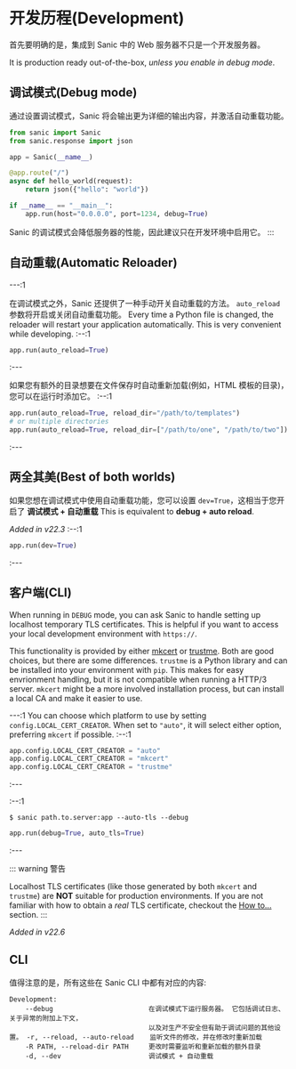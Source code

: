 # 开发历程(Development)

首先要明确的是，集成到 Sanic 中的 Web 服务器不只是一个开发服务器。

It is production ready out-of-the-box, *unless you enable in debug mode*.

## 调试模式(Debug mode)

通过设置调试模式，Sanic 将会输出更为详细的输出内容，并激活自动重载功能。

```python
from sanic import Sanic
from sanic.response import json

app = Sanic(__name__)

@app.route("/")
async def hello_world(request):
    return json({"hello": "world"})

if __name__ == "__main__":
    app.run(host="0.0.0.0", port=1234, debug=True)
```

Sanic 的调试模式会降低服务器的性能，因此建议只在开发环境中启用它。 :::
## 自动重载(Automatic Reloader)

---:1

在调试模式之外，Sanic 还提供了一种手动开关自动重载的方法。 `auto_reload` 参数将开启或关闭自动重载功能。 Every time a Python file is changed, the reloader will restart your application automatically. This is very convenient while developing. :--:1
```python
app.run(auto_reload=True)
```
:---

如果您有额外的目录想要在文件保存时自动重新加载(例如，HTML 模板的目录)，您可以在运行时添加它。 :--:1
```python
app.run(auto_reload=True, reload_dir="/path/to/templates")
# or multiple directories
app.run(auto_reload=True, reload_dir=["/path/to/one", "/path/to/two"])
```
:---

## 两全其美(Best of both worlds)
如果您想在调试模式中使用自动重载功能，您可以设置 `dev=True`，这相当于您开启了 **调试模式 + 自动重载** This is equivalent to **debug + auto reload**.

*Added in v22.3* :--:1
```python
app.run(dev=True)
```
:---

## 客户端(CLI)

When running in `DEBUG` mode, you can ask Sanic to handle setting up localhost temporary TLS certificates. This is helpful if you want to access your local development environment with `https://`.

This functionality is provided by either [mkcert](https://github.com/FiloSottile/mkcert) or [trustme](https://github.com/python-trio/trustme). Both are good choices, but there are some differences. `trustme` is a Python library and can be installed into your environment with `pip`. This makes for easy envrionment handling, but it is not compatible when running a HTTP/3 server. `mkcert` might be a more involved installation process, but can install a local CA and make it easier to use.

---:1 You can choose which platform to use by setting `config.LOCAL_CERT_CREATOR`. When set to `"auto"`, it will select either option, preferring `mkcert` if possible. :--:1
```python
app.config.LOCAL_CERT_CREATOR = "auto"
app.config.LOCAL_CERT_CREATOR = "mkcert"
app.config.LOCAL_CERT_CREATOR = "trustme"
```
:---


:--:1
```
$ sanic path.to.server:app --auto-tls --debug
```

```python
app.run(debug=True, auto_tls=True)
```
:---

::: warning 警告

Localhost TLS certificates (like those generated by both `mkcert` and `trustme`) are **NOT** suitable for production environments. If you are not familiar with how to obtain a *real* TLS certificate, checkout the [How to...](../how-to/tls.md) section. :::

*Added in v22.6*

## CLI

值得注意的是，所有这些在 Sanic CLI 中都有对应的内容:

```
Development:
    --debug                        在调试模式下运行服务器。 它包括调试日志、关于异常的附加上下文，
                                   以及对生产不安全但有助于调试问题的其他设置。 -r, --reload, --auto-reload    监听文件的修改，并在修改时重新加载
    -R PATH, --reload-dir PATH     更改时需要监听和重新加载的额外目录
    -d, --dev                      调试模式 + 自动重载
```
